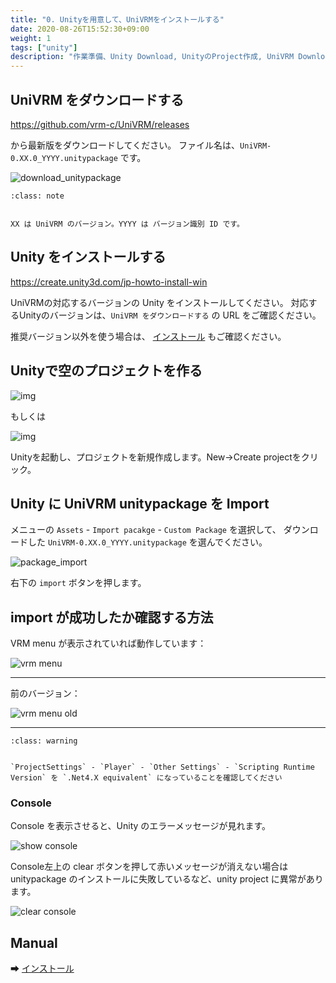 ```yaml
---
title: "0. Unityを用意して、UniVRMをインストールする"
date: 2020-08-26T15:52:30+09:00
weight: 1
tags: ["unity"]
description: "作業準備、Unity Download, UnityのProject作成, UniVRM Download, UniVRM package導入"
---
```


## UniVRM をダウンロードする

https://github.com/vrm-c/UniVRM/releases

から最新版をダウンロードしてください。
ファイル名は、`UniVRM-0.XX.0_YYYY.unitypackage` です。

![download_unitypackage](/_static/images/vrm/download_unitypackage.png)

```{admonition} XX YY
:class: note


XX は UniVRM のバージョン。YYYY は バージョン識別 ID です。

```


## Unity をインストールする

https://create.unity3d.com/jp-howto-install-win

UniVRMの対応するバージョンの Unity をインストールしてください。
対応するUnityのバージョンは、`UniVRM をダウンロードする` の URL をご確認ください。

推奨バージョン以外を使う場合は、 [インストール](/univrm/install/index) もご確認ください。

## Unityで空のプロジェクトを作る

![img](/_static/images/vrm/unity_new_project.png)

もしくは

![img](/_static/images/vrm/new_project.jpg)

Unityを起動し、プロジェクトを新規作成します。New→Create projectをクリック。

## Unity に UniVRM unitypackage を Import

メニューの `Assets` - `Import pacakge` - `Custom Package` を選択して、
ダウンロードした `UniVRM-0.XX.0_YYYY.unitypackage` を選んでください。

![package_import](/_static/images/vrm/package_import.jpg)

右下の `import` ボタンを押します。

## import が成功したか確認する方法

VRM menu が表示されていれば動作しています：

![vrm menu](/_static/images/vrm/vrm_menu.jpg)
<hr>

前のバージョン：

![vrm menu old](/_static/images/vrm/vrm_menu_old.jpg)
<hr>

```{admonition} Unity-2018 で menu が出てこない場合
:class: warning


`ProjectSettings` - `Player` - `Other Settings` - `Scripting Runtime Version` を `.Net4.X equivalent` になっていることを確認してください

```


### Console

Console を表示させると、Unity のエラーメッセージが見れます。

![show console](/_static/images/vrm/show_console.jpg)

Console左上の clear ボタンを押して赤いメッセージが消えない場合は unitypackage のインストールに失敗しているなど、unity project に異常があります。

![clear console](/_static/images/vrm/error_in_console.jpg)

## Manual

➡ [インストール](/univrm/install/index)
